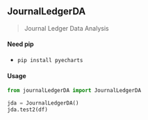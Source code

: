 ## **JournalLedgerDA**

> Journal Ledger Data Analysis

#### **Need pip**

* `pip install pyecharts`

#### **Usage**

```python
from journalLedgerDA import JournalLedgerDA

jda = JournalLedgerDA()
jda.test2(df)
```